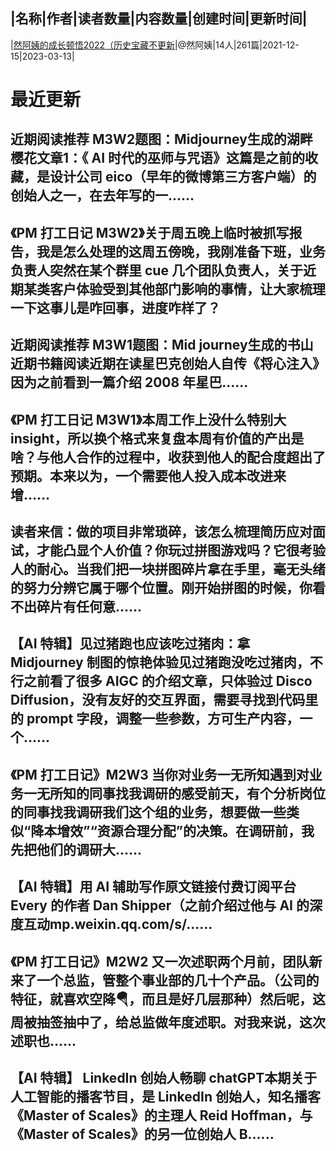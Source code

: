 |名称|作者|读者数量|内容数量|创建时间|更新时间|
---
|[然阿姨的成长顿悟2022（历史宝藏不更新](https://xiaobot.net/p/ranayi?refer=0b133df9-27dc-423b-8101-639049001c13)|@然阿姨|14人|261篇|2021-12-15|2023-03-13|

# 最近更新
## 近期阅读推荐 M3W2题图：Midjourney生成的湖畔樱花文章1：《 AI 时代的巫师与咒语》这篇是之前的收藏，是设计公司 eico（早年的微博第三方客户端）的创始人之一，在去年写的一......
## 《PM 打工日记 M3W2》关于周五晚上临时被抓写报告，我是怎么处理的这周五傍晚，我刚准备下班，业务负责人突然在某个群里 cue 几个团队负责人，关于近期某类客户体验受到其他部门影响的事情，让大家梳理一下这事儿是咋回事，进度咋样了？
## 近期阅读推荐 M3W1题图：Mid journey生成的书山近期书籍阅读近期在读星巴克创始人自传《将心注入》因为之前看到一篇介绍 2008 年星巴......
## 《PM 打工日记 M3W1》本周工作上没什么特别大insight，所以换个格式来复盘本周有价值的产出是啥？与他人合作的过程中，收获到他人的配合度超出了预期。本来以为，一个需要他人投入成本改进来增......
## 读者来信：做的项目非常琐碎，该怎么梳理简历应对面试，才能凸显个人价值？你玩过拼图游戏吗？它很考验人的耐心。当我们把一块拼图碎片拿在手里，毫无头绪的努力分辨它属于哪个位置。刚开始拼图的时候，你看不出碎片有任何意......
## 【AI 特辑】见过猪跑也应该吃过猪肉：拿 Midjourney 制图的惊艳体验见过猪跑没吃过猪肉，不行之前看了很多 AIGC 的介绍文章，只体验过 Disco Diffusion，没有友好的交互界面，需要寻找到代码里的 prompt 字段，调整一些参数，方可生产内容，一个......
## 《PM 打工日记》M2W3 当你对业务一无所知遇到对业务一无所知的同事找我调研的感受前天，有个分析岗位的同事找我调研我们这个组的业务，想要做一些类似“降本增效”“资源合理分配”的决策。在调研前，我先把他们的调研大......
## 【AI 特辑】用 AI 辅助写作原文链接付费订阅平台 Every 的作者 Dan Shipper（之前介绍过他与 AI 的深度互动mp.weixin.qq.com/s/......
## 《PM 打工日记》M2W2 又一次述职两个月前，团队新来了一个总监，管整个事业部的几十个产品。（公司的特征，就喜欢空降🪂，而且是好几层那种）然后呢，这周被抽签抽中了，给总监做年度述职。对我来说，这次述职也......
## 【AI 特辑】 LinkedIn 创始人畅聊 chatGPT本期关于人工智能的播客节目，是 LinkedIn 创始人，知名播客《Master of Scales》的主理人 Reid Hoffman，与《Master of Scales》的另一位创始人 B......

